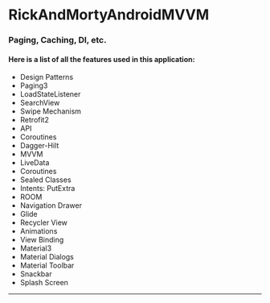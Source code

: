 # RickAndMortyAndroidMVVM
### Paging, Caching, DI, etc.

#### Here is a list of all the features used in this application:

- Design Patterns
- Paging3
- LoadStateListener
- SearchView
- Swipe Mechanism
- Retrofit2
- API
- Coroutines
- Dagger-Hilt
- MVVM
- LiveData
- Coroutines
- Sealed Classes
- Intents: PutExtra
- ROOM
- Navigation Drawer
- Glide
- Recycler View
- Animations
- View Binding
- Material3
- Material Dialogs
- Material Toolbar
- Snackbar
- Splash Screen
<hr>
